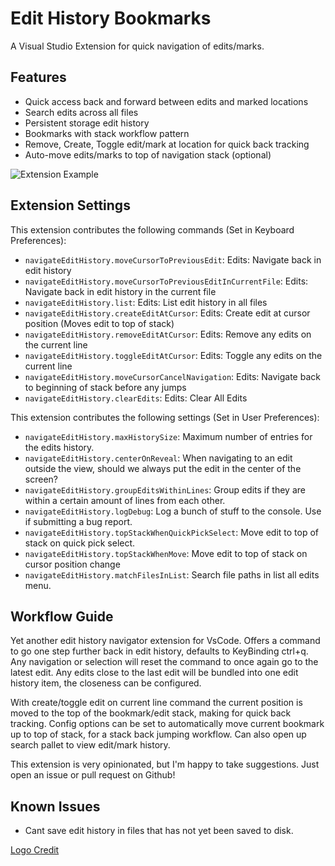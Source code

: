 # Edit History Bookmarks

A Visual Studio Extension for quick navigation of edits/marks.

## Features

- Quick access back and forward between edits and marked locations
- Search edits across all files
- Persistent storage edit history
- Bookmarks with stack workflow pattern
- Remove, Create, Toggle edit/mark at location for quick back tracking
- Auto-move edits/marks to top of navigation stack (optional)

![Extension Example](demo.gif)

## Extension Settings

This extension contributes the following commands (Set in Keyboard Preferences):

- `navigateEditHistory.moveCursorToPreviousEdit`: Edits: Navigate back in edit history
- `navigateEditHistory.moveCursorToPreviousEditInCurrentFile`: Edits: Navigate back in edit history in the current file
- `navigateEditHistory.list`: Edits: List edit history in all files
- `navigateEditHistory.createEditAtCursor`: Edits: Create edit at cursor position (Moves edit to top of stack)
- `navigateEditHistory.removeEditAtCursor`: Edits: Remove any edits on the current line
- `navigateEditHistory.toggleEditAtCursor`: Edits: Toggle any edits on the current line
- `navigateEditHistory.moveCursorCancelNavigation`: Edits: Navigate back to beginning of stack before any jumps
- `navigateEditHistory.clearEdits`: Edits: Clear All Edits

This extension contributes the following settings (Set in User Preferences):

- `navigateEditHistory.maxHistorySize`: Maximum number of entries for the edits history.
- `navigateEditHistory.centerOnReveal`: When navigating to an edit outside the view, should we always put the edit in the center of the screen?
- `navigateEditHistory.groupEditsWithinLines`: Group edits if they are within a certain amount of lines from each other.
- `navigateEditHistory.logDebug`: Log a bunch of stuff to the console. Use if submitting a bug report.
- `navigateEditHistory.topStackWhenQuickPickSelect`: Move edit to top of stack on quick pick select.
- `navigateEditHistory.topStackWhenMove`: Move edit to top of stack on cursor position change
- `navigateEditHistory.matchFilesInList`: Search file paths in list all edits menu.

## Workflow Guide

Yet another edit history navigator extension for VsCode. Offers a command to go one step further back in edit history, defaults to KeyBinding ctrl+q. Any navigation or selection will reset the command to once again go to the latest edit. Any edits close to the last edit will be bundled into one edit history item, the closeness can be configured.

With create/toggle edit on current line command the current position is moved to the top of the bookmark/edit stack, making for quick back tracking. Config options can be set to automatically move current bookmark up to top of stack, for a stack back jumping workflow. Can also open up search pallet to view edit/mark history.

This extension is very opinionated, but I'm happy to take suggestions. Just open an issue or pull request on Github!

## Known Issues

- Cant save edit history in files that has not yet been saved to disk.

[ Logo Credit ](https://icons8.com/)
